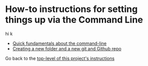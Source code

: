 # How-to instructions for setting things up via the Command Line

hi
k


- [Quick fundamentals about the command-line](./primer-cli.md)
- [Creating a new folder and a new git and Github repo](./creating-git-and-github-repo.md)


Go back to the [top-level of this project's instructions](..)
